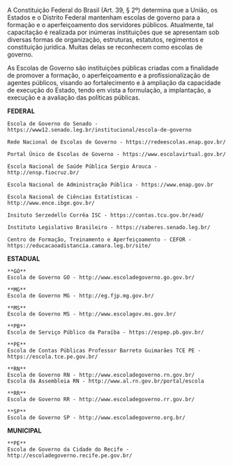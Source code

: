 A Constituição Federal do Brasil (Art. 39, § 2º) determina que a União, os Estados e o Distrito Federal mantenham escolas de governo para a formação e o aperfeiçoamento dos servidores públicos. Atualmente, tal capacitação é realizada por inúmeras instituições que se apresentam sob diversas formas de organização, estruturas, estatutos, regimentos e constituição jurídica.  Muitas delas se reconhecem como escolas de governo.

As Escolas de Governo são instituições públicas criadas com a finalidade de promover a formação, o aperfeiçoamento e a profissionalização de agentes públicos, visando ao fortalecimento e à ampliação da capacidade de execução do Estado, tendo em vista a formulação, a implantação, a execução e a avaliação das políticas públicas.

**FEDERAL**

	Escola de Governo do Senado - https://www12.senado.leg.br/institucional/escola-de-governo

	Rede Nacional de Escolas de Governo - https://redeescolas.enap.gov.br/

	Portal Único de Escolas de Governo - https://www.escolavirtual.gov.br/

	Escola Nacional de Saúde Pública Sergio Arouca - http://ensp.fiocruz.br/

	Escola Nacional de Administração Pública - https://www.enap.gov.br

	Escola Nacional de Ciências Estatísticas - http://www.ence.ibge.gov.br/

	Insituto Serzedello Corrêa ISC - https://contas.tcu.gov.br/ead/

	Instituto Legislativo Brasileiro - https://saberes.senado.leg.br/

	Centro de Formação, Treinamento e Aperfeiçoamento - CEFOR - https://educacaoadistancia.camara.leg.br/site/

**ESTADUAL**

	**GO**
	Escola de Governo GO - http://www.escoladegoverno.go.gov.br/

	**MG**
	Escola de Governo MG - http://eg.fjp.mg.gov.br/

	**MS**
	Escola de Governo MS - http://www.escolagov.ms.gov.br/

	**PB**
	Escola de Serviço Público da Paraíba - https://espep.pb.gov.br/

	**PE**
	Escola de Contas Públicas Professor Barreto Guimarães TCE PE - https://escola.tce.pe.gov.br/

	**RN**
	Escola de Governo RN - http://www.escoladegoverno.rn.gov.br/
	Escola da Assembleia RN - http://www.al.rn.gov.br/portal/escola

	**RR**
	Escola de Governo RR - http://www.escoladegoverno.rr.gov.br/

	**SP**
	Escola de Governo SP - http://www.escoladegoverno.org.br/


**MUNICIPAL**

	**PE**
	Escola de Governo da Cidade do Recife - http://escoladegoverno.recife.pe.gov.br/
